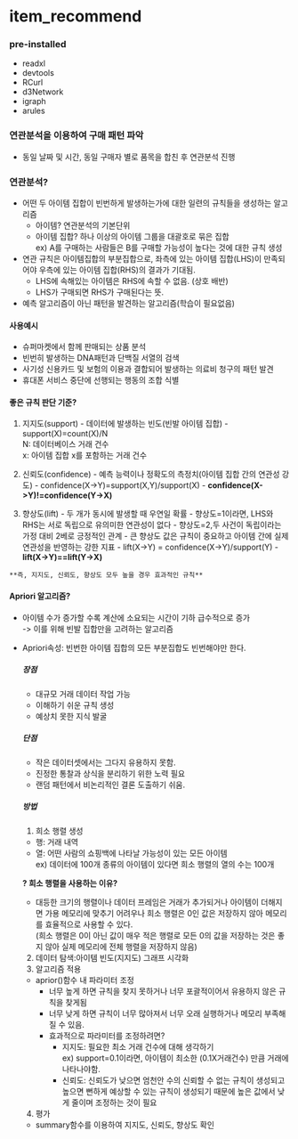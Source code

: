 # item_recommend
### pre-installed
- readxl
- devtools
- RCurl
- d3Network
- igraph
- arules

### 연관분석을 이용하여 구매 패턴 파악
- 동일 날짜 및 시간, 동일 구매자 별로 품목을 합친 후 연관분석 진행

### 연관분석?
- 어떤 두 아이템 집합이 빈번하게 발생하는가에 대한 일련의 규칙들을 생성하는 알고리즘
  - 아이템? 연관분석의 기본단위
  - 아이템 집합? 하나 이상의 아이템 그룹을 대괄호로 묶은 집합    
  ex) A를 구매하는 사람들은 B를 구매할 가능성이 높다는 것에 대한 규칙 생성
- 연관 규칙은 아이템집합의 부분집합으로, 좌측에 있는 아이템 집합(LHS)이 만족되어야 우측에 있는 아이템 집합(RHS)의 결과가 기대됨.
  - LHS에 속해있는 아이템은 RHS에 속할 수 없음. (상호 배반) 
  - LHS가 구매되면 RHS가 구매된다는 뜻.
- 예측 알고리즘이 아닌 패턴을 발견하는 알고리즘(학습이 필요없음)

  
 #### 사용예시
  - 슈퍼마켓에서 함께 판매되는 상품 분석
  - 빈번히 발생하는 DNA패턴과 단백질 서열의 검색
  - 사기성 신용카드 및 보험의 이용과 결합되어 발생하는 의료비 청구의 패턴 발견
  - 휴대폰 서비스 중단에 선행되는 행동의 조합 식별

#### 좋은 규칙 판단 기준?
  1. 지지도(support)
    - 데이터에 발생하는 빈도(빈발 아이템 집합)
    - support(X)=count(X)/N   
      N: 데이터베이스 거래 건수   
      x: 아이템 집합 x를 포함하는 거래 건수   
      
  2. 신뢰도(confidence)
    - 예측 능력이나 정확도의 측정치(아이템 집합 간의 연관성 강도)
    - confidence(X->Y)=support(X,Y)/support(X)
    - **confidence(X->Y)!=confidence(Y->X)**
    
  3. 향상도(lift)
    - 두 개가 동시에 발생할 때 우연일 확률
    - 향상도=1이라면, LHS와 RHS는 서로 독립으로 유의미한 연관성이 없다
    - 향상도=2,두 사건이 독립이라는 가정 대비 2베로 긍정적인 관계
    - 큰 향상도 값은 규칙이 중요하고 아이템 간에 실제 연관성을 반영하는 강한 지표
    - lift(X->Y) = confidence(X->Y)/support(Y)
    -**lift(X->Y)==lift(Y->X)**
    
    **즉, 지지도, 신뢰도, 향상도 모두 높을 경우 효과적인 규칙**
    
 #### Apriori 알고리즘?
  - 아이템 수가 증가할 수록 계산에 소요되는 시간이 기하 급수적으로 증가   
    -> 이를 위해 빈발 집합만을 고려하는 알고리즘
  - Apriori속성: 빈번한 아이템 집합의 모든 부분집합도 빈번해야만 한다.
    ##### 장점
    - 대규모 거래 데이터 작업 가능 
    - 이해하기 쉬운 규칙 생성
    - 예상치 못한 지식 발굴 
    ##### 단점
    - 작은 데이터셋에서는 그다지 유용하지 못함.
    - 진정한 통찰과 상식을 분리하기 위한 노력 필요
    - 랜덤 패턴에서 비논리적인 결론 도출하기 쉬움.
    ##### 방법
    1. 희소 행렬 생성
     - 행: 거래 내역
     - 열: 어떤 사람의 쇼핑백에 나타날 가능성이 있는 모든 아이템   
    ex) 데이터에 100개 종류의 아이템이 있다면 희소 행렬의 열의 수는 100개   
    
    **? 희소 행렬을 사용하는 이유?**
     - 대등한 크기의 행렬이나 데이터 프레임은 거래가 추가되거나 아이템이 더해지면 가용 메모리에 맞추기 어려우나 희소 행렬은 0인 값은 저장하지 않아 메모리를 효율적으로 사용할 수 있다.   
    (희소 행렬은 0이 아닌 값이 매우 적은 행렬로 모든 0의 값을 저장하는 것은 좋지 않아 실제 메모리에 전체 행렬을 저장하지 않음)
    
    2. 데이터 탐색:아이템 빈도(지지도) 그래프 시각화
    3. 알고리즘 적용
    - aprior()함수 내 파라미터 조정
      - 너무 높게 하면 규칙을 찾지 못하거나 너무 포괄적이어서 유용하지 않은 규칙을 찾게됨
      - 너무 낮게 하면 규칙이 너무 많아져서 너무 오래 실행하거나 메모리 부족해질 수 있음.
      - 효과적으로 파라미터를 조정하려면?
        - 지지도: 필요한 최소 거래 건수에 대해 생각하기   
        ex) support=0.1이라면, 아이템이 최소한 (0.1X거래건수) 만큼 거래에 나타나야함.
        - 신뢰도: 신뢰도가 낮으면 엄천안 수의 신뢰할 수 없는 규칙이 생성되고 높으면 뻔하게 예상할 수 있는 규칙이 생성되기 때문에 높은 값에서 낮게 줄이며 조정하는 것이 필요
     4. 평가
     - summary함수를 이용하여 지지도, 신뢰도, 향상도 확인 
        
    
